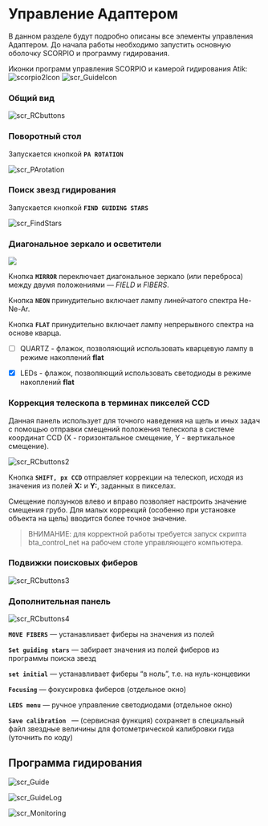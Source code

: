 # Управление Адаптером
В данном разделе будут подробно описаны все элементы управления Адаптером. До начала работы необходимо запустить основную оболочку SCORPIO и программу гидирования.

Иконки программ управления SCORPIO и камерой гидирования Atik: ![scorpio2Icon](pic/scorpio2Icon.png) ![scr_GuideIcon](pic/scr_GuideIcon.png)

### Общий вид

![scr_RCbuttons](pic/scr_RCbuttons.png)



### Поворотный стол

Запускается кнопкой **`PA ROTATION`**

![scr_PArotation](pic/scr_PArotation.png)



### Поиск звезд гидирования

Запускается кнопкой **`FIND GUIDING STARS`**

![scr_FindStars](pic/scr_FindStars.png)



### Диагональное зеркало и осветители

![](pic/scr_RCbuttons1.png)

Кнопка **`MIRROR`**  переключает диагональное зеркало (или переброса) между двумя положениями — *FIELD* и *FIBERS*.

Кнопка **`NEON`**  принудительно включает лампу линейчатого спектра He-Ne-Ar.

Кнопка **`FLAT`**  принудительно включает лампу непрерывного спектра на основе кварца.

- [ ] QUARTZ  - флажок, позволяющий использовать кварцевую лампу в режиме накоплений **flat**
- [x] LEDs - флажок, позволяющий использовать светодиоды в режиме накоплений **flat**



### Коррекция телескопа в терминах пикселей CCD

Данная панель использует для точного наведения на щель и иных задач с помощью отправки смещений положения телескопа в системе координат CCD (X - горизонтальное смещение, Y - вертикальное смещение). 

![scr_RCbuttons2](pic/scr_RCbuttons2.png)

Кнопка **`SHIFT, px CCD`** отправляет коррекции на телескоп, исходя из значения из полей **X:** и **Y:**, заданных в пикселах.

Смещение ползунков влево и вправо позволяет настроить значение смещения грубо. Для малых коррекций (особенно при установке объекта на щель) вводится более точное значение.

> ВНИМАНИЕ: для корректной работы требуется запуск скрипта bta_control_net на рабочем столе управляющего компьютера.

### Подвижки поисковых фиберов

![scr_RCbuttons3](pic/scr_RCbuttons3.png)

### Дополнительная панель

![scr_RCbuttons4](pic/scr_RCbuttons4.png)

**`MOVE FIBERS`** — устанавливает фиберы на значения из полей

**`Set guiding stars`** — забирает значения из полей фиберов из программы поиска звезд

**`set initial`** — устанавливает фиберы “в ноль”, т.е. на нуль-концевики

**`Focusing`** — фокусировка фиберов (отдельное окно)

**`LEDS menu`** — ручное управление светодиодами (отдельное окно)

**`Save calibration `** — (сервисная функция) сохраняет в специальный файл звездные величины для фотометрической калибровки гида (уточнить по коду)



## Программа гидирования



![scr_Guide](pic/scr_Guide.png)





![scr_GuideLog](pic/scr_GuideLog.png)



![scr_Monitoring](pic/scr_Monitoring.png)